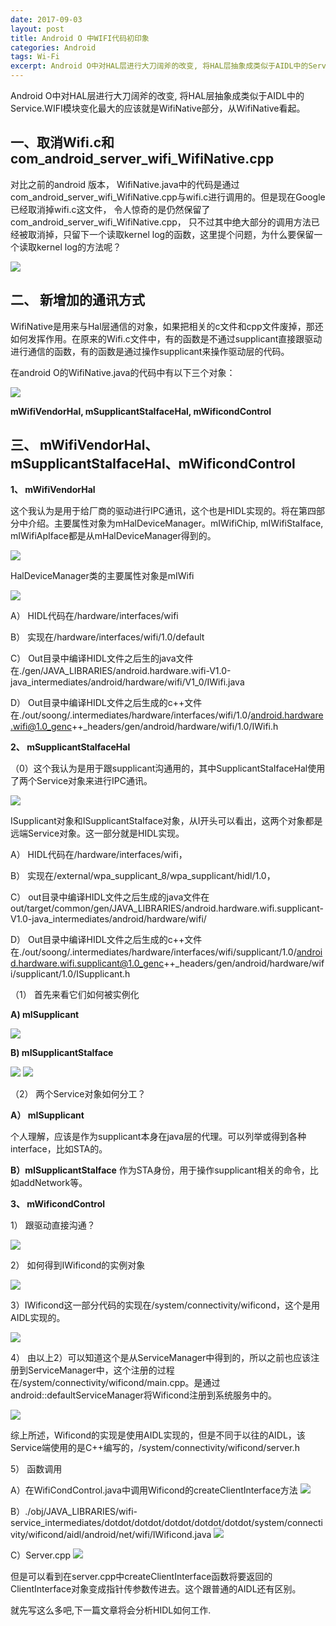 ```yaml
---
date: 2017-09-03
layout: post
title: Android O 中WIFI代码初印象
categories: Android
tags: Wi-Fi
excerpt: Android O中对HAL层进行大刀阔斧的改变, 将HAL层抽象成类似于AIDL中的Service.
---
```



Android O中对HAL层进行大刀阔斧的改变, 将HAL层抽象成类似于AIDL中的Service.WIFI模块变化最大的应该就是WifiNative部分，从WifiNative看起。

## **一、取消Wifi.c和com_android_server_wifi_WifiNative.cpp**

对比之前的android 版本， WifiNative.java中的代码是通过com_android_server_wifi_WifiNative.cpp与wifi.c进行调用的。但是现在Google已经取消掉wifi.c这文件， 令人惊奇的是仍然保留了com_android_server_wifi_WifiNative.cpp， 只不过其中绝大部分的调用方法已经被取消掉，只留下一个读取kernel log的函数，这里提个问题，为什么要保留一个读取kernel log的方法呢？

![](/blog/assets/wifi/wifi-android-O-new-native.png)

## **二、 新增加的通讯方式**

WifiNative是用来与Hal层通信的对象，如果把相关的c文件和cpp文件废掉，那还如何发挥作用。在原来的Wifi.c文件中，有的函数是不通过supplicant直接跟驱动进行通信的函数，有的函数是通过操作supplicant来操作驱动层的代码。

在android O的WifiNative.java的代码中有以下三个对象：

![](/blog/assets/wifi/wifi-android-O-new-native-1.png)

**mWifiVendorHal, mSupplicantStaIfaceHal, mWificondControl**

## **三、 mWifiVendorHal、mSupplicantStaIfaceHal、mWificondControl**

**1、 mWifiVendorHal**

这个我认为是用于给厂商的驱动进行IPC通讯，这个也是HIDL实现的。将在第四部分中介绍。主要属性对象为mHalDeviceManager。mIWifiChip, mIWifiStaIface, mIWifiApIface都是从mHalDeviceManager得到的。

![](/blog/assets/wifi/wifi-android-O-new-native-2.png)

HalDeviceManager类的主要属性对象是mIWifi

![](/blog/assets/wifi/wifi-android-O-new-native-3.png)

A） HIDL代码在/hardware/interfaces/wifi

B） 实现在/hardware/interfaces/wifi/1.0/default

C） Out目录中编译HIDL文件之后生的java文件在./gen/JAVA_LIBRARIES/android.hardware.wifi-V1.0-java_intermediates/android/hardware/wifi/V1_0/IWifi.java

D） Out目录中编译HIDL文件之后生成的c++文件在./out/soong/.intermediates/hardware/interfaces/wifi/1.0/android.hardware.wifi@1.0_genc++_headers/gen/android/hardware/wifi/1.0/IWifi.h

**2、 mSupplicantStaIfaceHal**

（0）这个我认为是用于跟supplicant沟通用的，其中SupplicantStaIfaceHal使用了两个Service对象来进行IPC通讯。

![](/blog/assets/wifi/wifi-android-O-new-native-4.png)

ISupplicant对象和ISupplicantStaIface对象，从I开头可以看出，这两个对象都是远端Service对象。这一部分就是HIDL实现。

A） HIDL代码在/hardware/interfaces/wifi，

B） 实现在/external/wpa_supplicant_8/wpa_supplicant/hidl/1.0，

C） out目录中编译HIDL文件之后生成的java文件在out/target/common/gen/JAVA_LIBRARIES/android.hardware.wifi.supplicant-V1.0-java_intermediates/android/hardware/wifi/

D） Out目录中编译HIDL文件之后生成的c++文件在./out/soong/.intermediates/hardware/interfaces/wifi/supplicant/1.0/android.hardware.wifi.supplicant@1.0_genc++_headers/gen/android/hardware/wifi/supplicant/1.0/ISupplicant.h

（1） 首先来看它们如何被实例化

**A) mISupplicant**

![](/blog/assets/wifi/wifi-android-O-new-native-5.png)

**B) mISupplicantStaIface**

![](/blog/assets/wifi/wifi-android-O-new-native-6.png)
![](/blog/assets/wifi/wifi-android-O-new-native-7.png)

（2） 两个Service对象如何分工？

**A） mISupplicant**

个人理解，应该是作为supplicant本身在java层的代理。可以列举或得到各种interface，比如STA的。

**B）mISupplicantStaIface**
作为STA身份，用于操作supplicant相关的命令，比如addNetwork等。

**3、 mWificondControl**

1） 跟驱动直接沟通？

![](/blog/assets/wifi/wifi-android-O-new-native-8.png)

2） 如何得到IWificond的实例对象

![](/blog/assets/wifi/wifi-android-O-new-native-9.png)

3）IWificond这一部分代码的实现在/system/connectivity/wificond，这个是用AIDL实现的。

![](/blog/assets/wifi/wifi-android-O-new-native-10.png)

4） 由以上2）可以知道这个是从ServiceManager中得到的，所以之前也应该注册到ServiceManager中，这个注册的过程在/system/connectivity/wificond/main.cpp。是通过android::defaultServiceManager将Wificond注册到系统服务中的。

![](/blog/assets/wifi/wifi-android-O-new-native-11.png)

综上所述，Wificond的实现是使用AIDL实现的，但是不同于以往的AIDL，该Service端使用的是C++编写的，/system/connectivity/wificond/server.h

5） 函数调用

A）在WifiCondControl.java中调用Wificond的createClientInterface方法
![](/blog/assets/wifi/wifi-android-O-new-native-12.png)

B）./obj/JAVA_LIBRARIES/wifi-service_intermediates/dotdot/dotdot/dotdot/dotdot/dotdot/system/connectivity/wificond/aidl/android/net/wifi/IWificond.java
![](/blog/assets/wifi/wifi-android-O-new-native-13.png)

C）Server.cpp
![](/blog/assets/wifi/wifi-android-O-new-native-14.png)

但是可以看到在server.cpp中createClientInterface函数将要返回的ClientInterface对象变成指针传参数传进去。这个跟普通的AIDL还有区别。

就先写这么多吧,下一篇文章将会分析HIDL如何工作.